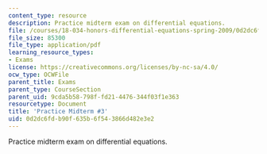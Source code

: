 ```yaml
---
content_type: resource
description: Practice midterm exam on differential equations.
file: /courses/18-034-honors-differential-equations-spring-2009/0d2dc6fdb90f635b6f543866d482e3e2_MIT18_034s09_rec17_pmidterm03.pdf
file_size: 85300
file_type: application/pdf
learning_resource_types:
- Exams
license: https://creativecommons.org/licenses/by-nc-sa/4.0/
ocw_type: OCWFile
parent_title: Exams
parent_type: CourseSection
parent_uid: 9cda5b58-798f-fd21-4476-344f03f1e363
resourcetype: Document
title: 'Practice Midterm #3'
uid: 0d2dc6fd-b90f-635b-6f54-3866d482e3e2
---
```

Practice midterm exam on differential equations.